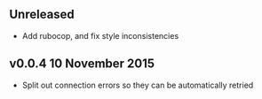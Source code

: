 ## Unreleased

- Add rubocop, and fix style inconsistencies

## v0.0.4 10 November 2015

- Split out connection errors so they can be automatically retried
